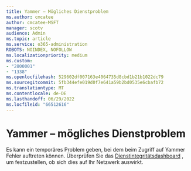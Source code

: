 ```yaml
---
title: Yammer – Mögliches Dienstproblem
ms.author: cmcatee
author: cmcatee-MSFT
manager: scotv
audience: Admin
ms.topic: article
ms.service: o365-administration
ROBOTS: NOINDEX, NOFOLLOW
ms.localizationpriority: medium
ms.custom:
- "2800001"
- "1338"
ms.openlocfilehash: 529602df007163e4064735d8cbd1b21b1022dc79
ms.sourcegitcommit: 5fb344efe019d0f7e641a59b2bd0535e6cbafb72
ms.translationtype: MT
ms.contentlocale: de-DE
ms.lasthandoff: 06/29/2022
ms.locfileid: "66512616"
---
```

# <a name="yammer---possible-service-issue"></a>Yammer – mögliches Dienstproblem

Es kann ein temporäres Problem geben, bei dem beim Zugriff auf Yammer Fehler auftreten können. Überprüfen Sie das [Dienstintegritätsdashboard](https://admin.microsoft.com/AdminPortal/Home#/servicehealth) , um festzustellen, ob sich dies auf Ihr Netzwerk auswirkt.
